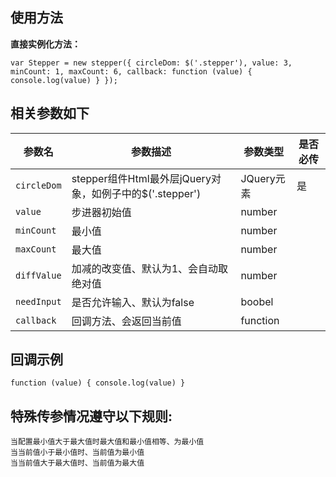 ﻿## 使用方法
**直接实例化方法：**

```
var Stepper = new stepper({ circleDom: $('.stepper'), value: 3, minCount: 1, maxCount: 6, callback: function (value) { console.log(value) } });
```


## 相关参数如下

参数名 | 参数描述 | 参数类型 | 是否必传
---|---|---|---
`circleDom` | stepper组件Html最外层jQuery对象，如例子中的$('.stepper') | JQuery元素 | 是
`value` | 步进器初始值 | number | 
`minCount` | 最小值 | number | 
`maxCount` | 最大值 | number | 
`diffValue` | 加减的改变值、默认为1、会自动取绝对值 | number | 
`needInput` | 是否允许输入、默认为false | boobel | 
`callback` | 回调方法、会返回当前值 | function | 


## 回调示例
```
function (value) { console.log(value) }
```

## 特殊传参情况遵守以下规则:
```
当配置最小值大于最大值时最大值和最小值相等、为最小值
当当前值小于最小值时、当前值为最小值
当当前值大于最大值时、当前值为最大值
 ```
